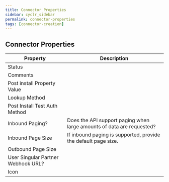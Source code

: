 ```yaml
---
title: Connector Properties
sidebar: cyclr_sidebar
permalink: connector-properties
tags: [connector-creation]
---
```


## Connector Properties

| Property | Description |
| --- | --- |
| Status | |
| Comments | |
| Post install Property Value
Lookup Method | |
| Post Install Test Auth Method |
| Inbound Paging? | Does the API support paging when large amounts of data are requested? |
| Inbound Page Size | If inbound paging is supported, provide the default page size. |
| Outbound Page Size | |
| User Singular Partner Webhook URL? | |
| Icon | |
